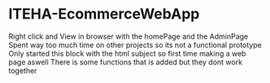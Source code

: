 # ITEHA-EcommerceWebApp

Right click and View in browser with the homePage and the AdminPage
Spent way too much time on other projects so its not a functional prototype
Only started this block with the html subject so first time making a web page aswell
There is some functions that is added but they dont work together 
